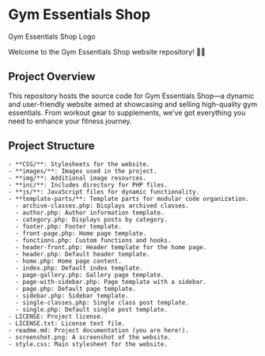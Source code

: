 # Gym Essentials Shop

Gym Essentials Shop Logo

Welcome to the Gym Essentials Shop website repository! 🏋️‍♂️

## Project Overview

This repository hosts the source code for Gym Essentials Shop—a dynamic and user-friendly website aimed at showcasing and selling high-quality gym essentials. From workout gear to supplements, we've got everything you need to enhance your fitness journey.

## Project Structure

```plaintext
- **CSS/**: Stylesheets for the website.
- **images/**: Images used in the project.
- **img/**: Additional image resources.
- **inc/**: Includes directory for PHP files.
- **js/**: JavaScript files for dynamic functionality.
- **template-parts/**: Template parts for modular code organization.
  - archive-classes.php: Displays archived classes.
  - author.php: Author information template.
  - category.php: Displays posts by category.
  - footer.php: Footer template.
  - front-page.php: Home page template.
  - functions.php: Custom functions and hooks.
  - header-front.php: Header template for the home page.
  - header.php: Default header template.
  - home.php: Home page content.
  - index.php: Default index template.
  - page-gallery.php: Gallery page template.
  - page-with-sidebar.php: Page template with a sidebar.
  - page.php: Default page template.
  - sidebar.php: Sidebar template.
  - single-classes.php: Single class post template.
  - single.php: Default single post template.
- LICENSE: Project license.
- LICENSE.txt: License text file.
- readme.md: Project documentation (you are here!).
- screenshot.png: A screenshot of the website.
- style.css: Main stylesheet for the website.
